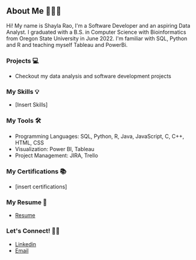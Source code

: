 ## About Me 🙋🏽‍♀️


Hi! My name is Shayla Rao, I'm a Software Developer and an aspiring Data Analyst. I graduated with a B.S. in Computer Science with Bioinformatics from Oregon State University in June 2022. I'm familiar with SQL, Python and R and teaching myself Tableau and PowerBi. 

### Projects 💻
* Checkout my data analysis and software development projects <!-- <-[insert link to projects page] -->

### My Skills 💡
* [Insert Skills]

### My Tools 🛠
* Programming Languages: SQL, Python, R, Java, JavaScript, C, C++, HTML, CSS
* Visualization: Power BI, Tableau
* Project Management: JIRA, Trello

### My Certifications 📚
* [insert certifications]

### My Resume 📄
* [Resume](https://github.com/shaylarao/resume/blob/main/Shayla_Rao_Resume.pdf)


### Let's Connect! 🤝🏼
* [Linkedin](https://www.linkedin.com/in/shayla-rao/)
* [Email](shayla.rao@gmail.com)




